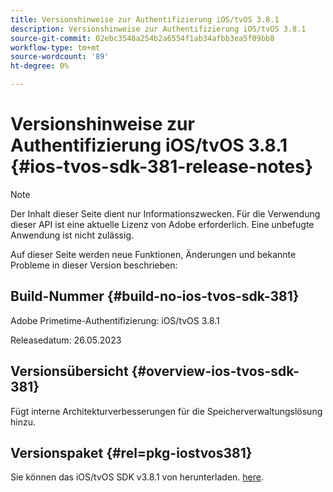 ```yaml
---
title: Versionshinweise zur Authentifizierung iOS/tvOS 3.8.1
description: Versionshinweise zur Authentifizierung iOS/tvOS 3.8.1
source-git-commit: 02ebc3548a254b2a6554f1ab34afbb3ea5f09bb8
workflow-type: tm+mt
source-wordcount: '89'
ht-degree: 0%

---
```


# Versionshinweise zur Authentifizierung iOS/tvOS 3.8.1 {#ios-tvos-sdk-381-release-notes}

>[!NOTE]
>
>Der Inhalt dieser Seite dient nur Informationszwecken. Für die Verwendung dieser API ist eine aktuelle Lizenz von Adobe erforderlich. Eine unbefugte Anwendung ist nicht zulässig.

Auf dieser Seite werden neue Funktionen, Änderungen und bekannte Probleme in dieser Version beschrieben:

## Build-Nummer {#build-no-ios-tvos-sdk-381}

Adobe Primetime-Authentifizierung: iOS/tvOS 3.8.1

Releasedatum: 26.05.2023



## Versionsübersicht {#overview-ios-tvos-sdk-381}

Fügt interne Architekturverbesserungen für die Speicherverwaltungslösung hinzu.

## Versionspaket {#rel=pkg-iostvos381}

Sie können das iOS/tvOS SDK v3.8.1 von herunterladen. [here](https://tve.zendesk.com/hc/en-us/articles/204963209).
